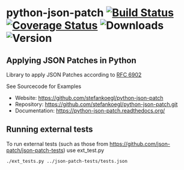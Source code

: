 python-json-patch [![Build Status](https://secure.travis-ci.org/stefankoegl/python-json-patch.png?branch=master)](https://travis-ci.org/stefankoegl/python-json-patch) [![Coverage Status](https://coveralls.io/repos/stefankoegl/python-json-patch/badge.png?branch=master)](https://coveralls.io/r/stefankoegl/python-json-patch?branch=master) ![Downloads](https://pypip.in/d/jsonpatch/badge.png) ![Version](https://pypip.in/v/jsonpatch/badge.png)
=================
Applying JSON Patches in Python
-------------------------------

Library to apply JSON Patches according to
[RFC 6902](http://tools.ietf.org/html/rfc6902)

See Sourcecode for Examples

* Website: https://github.com/stefankoegl/python-json-patch
* Repository: https://github.com/stefankoegl/python-json-patch.git
* Documentation: https://python-json-patch.readthedocs.org/

Running external tests
----------------------
To run external tests (such as those from https://github.com/json-patch/json-patch-tests) use ext_test.py 

    ./ext_tests.py ../json-patch-tests/tests.json
